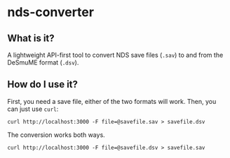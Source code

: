 # nds-converter

## What is it?
A lightweight API-first tool to convert NDS save files (`.sav`) to and from the DeSmuME format (`.dsv`).

## How do I use it?
First, you need a save file, either of the two formats will work.
Then, you can just use `curl`:

```
curl http://localhost:3000 -F file=@savefile.sav > savefile.dsv
```

The conversion works both ways.
```
curl http://localhost:3000 -F file=@savefile.dsv > savefile.sav
```
